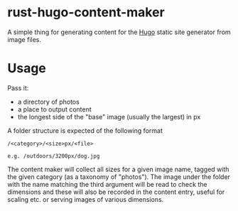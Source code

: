 # rust-hugo-content-maker

A simple thing for generating content for the [Hugo](http://gohugo.io/) static site generator from image files.

# Usage

Pass it:
  - a directory of photos
  - a place to output content
  - the longest side of the "base" image (usually the largest) in px

A folder structure is expected of the following format

```
/<category>/<size>px/<file> 
  
e.g. /outdoors/3200px/dog.jpg
```

The content maker will collect all sizes for a given image name, tagged with the given category (as
a taxonomy of "photos"). The image under the folder with the name matching the third argument will
be read to check the dimensions and these will also be recorded in the content entry, useful for 
scaling etc. or serving images of various dimensions.
